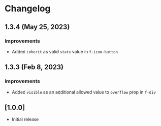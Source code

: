 # Changelog

## 1.3.4 (May 25, 2023)

### Improvements

- Added `inherit` as valid `state` value in `f-icon-button`


## 1.3.3 (Feb 8, 2023)

### Improvements

- Added `visible` as an additional allowed value to `overflow` prop in `f-div`


## [1.0.0]
- Initial release

